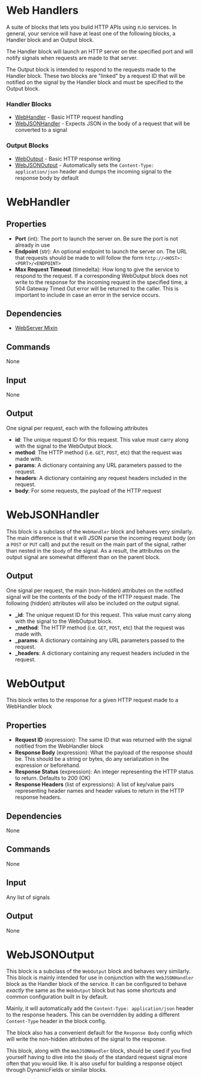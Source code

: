 Web Handlers
===========

A suite of blocks that lets you build HTTP APIs using n.io services. In general, your service will have at least one of the following blocks, a Handler block and an Output block. 

The Handler block will launch an HTTP server on the specified port and will notify signals when requests are made to that server. 

The Output block is intended to respond to the requests made to the Handler block. These two blocks are "linked" by a request ID that will be notified on the signal by the Handler block and must be specified to the Output block.

### Handler Blocks
 * [WebHandler](#webhandler) - Basic HTTP request handling
 * [WebJSONHandler](#webjsonhandler) - Expects JSON in the body of a request that will be converted to a signal
 
### Output Blocks
 * [WebOutput](#weboutput) - Basic HTTP response writing
 * [WebJSONOutput](#webjsonoutput) - Automatically sets the `Content-Type: application/json` header and dumps the incoming signal to the response body by default
 
# WebHandler

## Properties
 * **Port** (int): The port to launch the server on. Be sure the port is not already in use
 * **Endpoint** (str): An optional endpoint to launch the server on. The URL that requests should be made to will follow the form `http://<HOST>:<PORT>/<ENDPOINT>`
 * **Max Request Timeout** (timedelta): How long to give the service to respond to the request. If a corresponding WebOutput block does not write to the response for the incoming request in the specified time, a 504 Gateway Timed Out error will be returned to the caller. This is important to include in case an error in the service occurs.

## Dependencies
 * [WebServer Mixin](https://github.com/nio-blocks/mixins/tree/master/web_server)

## Commands
None

## Input
None

## Output
One signal per request, each with the following attributes

 * **id**: The unique request ID for this request. This value must carry along with the signal to the WebOutput block.
 * **method**: The HTTP method (i.e. `GET`, `POST`, etc) that the request was made with.
 * **params**: A dictionary containing any URL parameters passed to the request.
 * **headers**: A dictionary containing any request headers included in the request.
 * **body**: For some requests, the payload of the HTTP request



# WebJSONHandler

This block is a subclass of the `WebHandler` block and behaves very similarly. The main difference is that it will JSON parse the incoming request body (on a `POST` or `PUT` call) and put the result on the main part of the signal, rather than nested in the `$body` of the signal. As a result, the attributes on the output signal are somewhat different than on the parent block.

## Output
One signal per request, the main (non-hidden) attributes on the notified signal will be the contents of the body of the HTTP request made. The following (hidden) attributes will also be included on the output signal.

 * **_id**: The unique request ID for this request. This value must carry along with the signal to the WebOutput block.
 * **_method**: The HTTP method (i.e. `GET`, `POST`, etc) that the request was made with.
 * **_params**: A dictionary containing any URL parameters passed to the request.
 * **_headers**: A dictionary containing any request headers included in the request.



# WebOutput

This block writes to the response for a given HTTP request made to a WebHandler block

## Properties
 * **Request ID** (expression): The same ID that was returned with the signal notified from the WebHandler block
 * **Response Body** (expression): What the payload of the response should be. This should be a string or bytes, do any serialization in the expression or beforehand.
 * **Response Status** (expression): An integer representing the HTTP status to return. Defaults to 200 (OK)
 * **Response Headers** (list of expressions): A list of key/value pairs representing header names and header values to return in the HTTP response headers.

## Dependencies
None

## Commands
None

## Input
Any list of signals

## Output
None

# WebJSONOutput

This block is a subclass of the `WebOutput` block and behaves very similarly. This block is mainly intended for use in conjunction with the `WebJSONHandler` block as the Handler block of the service. It can be configured to behave *exactly* the same as the `WebOutput` block but has some shortcuts and common configuration built in by default.

Mainly, it will automatically add the `Content-Type: application/json` header to the response headers. This can be overridden by adding a different `Content-Type` header in the block config. 

The block also has a convenient default for the `Response Body` config which will write the non-hidden attributes of the signal to the response.

This block, along with the `WebJSONHandler` block, should be used if you find yourself having to dive into the `$body` of the standard request signal more often that you would like. It is also useful for building a response object through DynamicFields or similar blocks.
